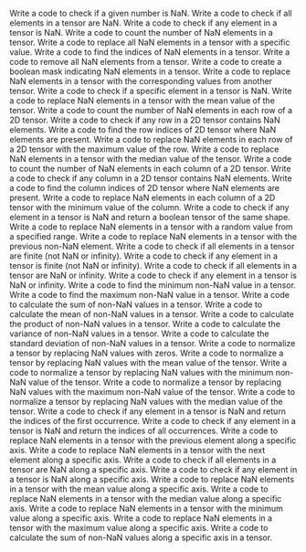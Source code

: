 Write a code to check if a given number is NaN.
Write a code to check if all elements in a tensor are NaN.
Write a code to check if any element in a tensor is NaN.
Write a code to count the number of NaN elements in a tensor.
Write a code to replace all NaN elements in a tensor with a specific value.
Write a code to find the indices of NaN elements in a tensor.
Write a code to remove all NaN elements from a tensor.
Write a code to create a boolean mask indicating NaN elements in a tensor.
Write a code to replace NaN elements in a tensor with the corresponding values from another tensor.
Write a code to check if a specific element in a tensor is NaN.
Write a code to replace NaN elements in a tensor with the mean value of the tensor.
Write a code to count the number of NaN elements in each row of a 2D tensor.
Write a code to check if any row in a 2D tensor contains NaN elements.
Write a code to find the row indices of 2D tensor where NaN elements are present.
Write a code to replace NaN elements in each row of a 2D tensor with the maximum value of the row.
Write a code to replace NaN elements in a tensor with the median value of the tensor.
Write a code to count the number of NaN elements in each column of a 2D tensor.
Write a code to check if any column in a 2D tensor contains NaN elements.
Write a code to find the column indices of 2D tensor where NaN elements are present.
Write a code to replace NaN elements in each column of a 2D tensor with the minimum value of the column.
Write a code to check if any element in a tensor is NaN and return a boolean tensor of the same shape.
Write a code to replace NaN elements in a tensor with a random value from a specified range.
Write a code to replace NaN elements in a tensor with the previous non-NaN element.
Write a code to check if all elements in a tensor are finite (not NaN or infinity).
Write a code to check if any element in a tensor is finite (not NaN or infinity).
Write a code to check if all elements in a tensor are NaN or infinity.
Write a code to check if any element in a tensor is NaN or infinity.
Write a code to find the minimum non-NaN value in a tensor.
Write a code to find the maximum non-NaN value in a tensor.
Write a code to calculate the sum of non-NaN values in a tensor.
Write a code to calculate the mean of non-NaN values in a tensor.
Write a code to calculate the product of non-NaN values in a tensor.
Write a code to calculate the variance of non-NaN values in a tensor.
Write a code to calculate the standard deviation of non-NaN values in a tensor.
Write a code to normalize a tensor by replacing NaN values with zeros.
Write a code to normalize a tensor by replacing NaN values with the mean value of the tensor.
Write a code to normalize a tensor by replacing NaN values with the minimum non-NaN value of the tensor.
Write a code to normalize a tensor by replacing NaN values with the maximum non-NaN value of the tensor.
Write a code to normalize a tensor by replacing NaN values with the median value of the tensor.
Write a code to check if any element in a tensor is NaN and return the indices of the first occurrence.
Write a code to check if any element in a tensor is NaN and return the indices of all occurrences.
Write a code to replace NaN elements in a tensor with the previous element along a specific axis.
Write a code to replace NaN elements in a tensor with the next element along a specific axis.
Write a code to check if all elements in a tensor are NaN along a specific axis.
Write a code to check if any element in a tensor is NaN along a specific axis.
Write a code to replace NaN elements in a tensor with the mean value along a specific axis.
Write a code to replace NaN elements in a tensor with the median value along a specific axis.
Write a code to replace NaN elements in a tensor with the minimum value along a specific axis.
Write a code to replace NaN elements in a tensor with the maximum value along a specific axis.
Write a code to calculate the sum of non-NaN values along a specific axis in a tensor.